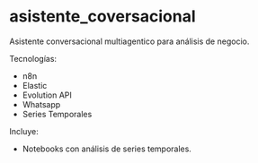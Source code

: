 # asistente_coversacional
Asistente conversacional multiagentico para análisis de negocio.

Tecnologías:
- n8n
- Elastic
- Evolution API
- Whatsapp
- Series Temporales

Incluye:
- Notebooks con análisis de series temporales.
